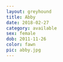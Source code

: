 ```yaml
---
layout: greyhound
title: Abby
date: 2018-02-27
category: available
sex: female
dob: 2011-11-26
color: fawn
pic: abby.jpg
---
```


